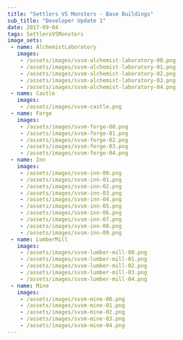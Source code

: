 ```yaml
---
title: "Settlers VS Monsters - Base Buildings"
sub_title: "Developer Update 1"
date: 2017-09-04
tags: SettlersVSMonsters
image_sets:
 - name: AlchemistLaboratory
   images: 
    - /assets/images/svsm-alchemist-laboratory-00.png
    - /assets/images/svsm-alchemist-laboratory-01.png
    - /assets/images/svsm-alchemist-laboratory-02.png
    - /assets/images/svsm-alchemist-laboratory-03.png
    - /assets/images/svsm-alchemist-laboratory-04.png
 - name: Castle
   images: 
    - /assets/images/svsm-castle.png
 - name: Forge
   images: 
    - /assets/images/svsm-forge-00.png
    - /assets/images/svsm-forge-01.png
    - /assets/images/svsm-forge-02.png
    - /assets/images/svsm-forge-03.png
    - /assets/images/svsm-forge-04.png
 - name: Inn
   images: 
    - /assets/images/svsm-inn-00.png
    - /assets/images/svsm-inn-01.png
    - /assets/images/svsm-inn-02.png
    - /assets/images/svsm-inn-03.png
    - /assets/images/svsm-inn-04.png
    - /assets/images/svsm-inn-05.png
    - /assets/images/svsm-inn-06.png
    - /assets/images/svsm-inn-07.png
    - /assets/images/svsm-inn-08.png
    - /assets/images/svsm-inn-09.png
 - name: LumberMill
   images: 
    - /assets/images/svsm-lumber-mill-00.png
    - /assets/images/svsm-lumber-mill-01.png
    - /assets/images/svsm-lumber-mill-02.png
    - /assets/images/svsm-lumber-mill-03.png
    - /assets/images/svsm-lumber-mill-04.png
 - name: Mine
   images: 
    - /assets/images/svsm-mine-00.png
    - /assets/images/svsm-mine-01.png
    - /assets/images/svsm-mine-02.png
    - /assets/images/svsm-mine-03.png
    - /assets/images/svsm-mine-04.png
---
```

